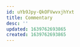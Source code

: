 ```yaml
---
id: uYb9Jpy-QkOFVwvxjhYxt
title: Commentary
desc: ''
updated: 1639762693865
created: 1639762693865
---
```


